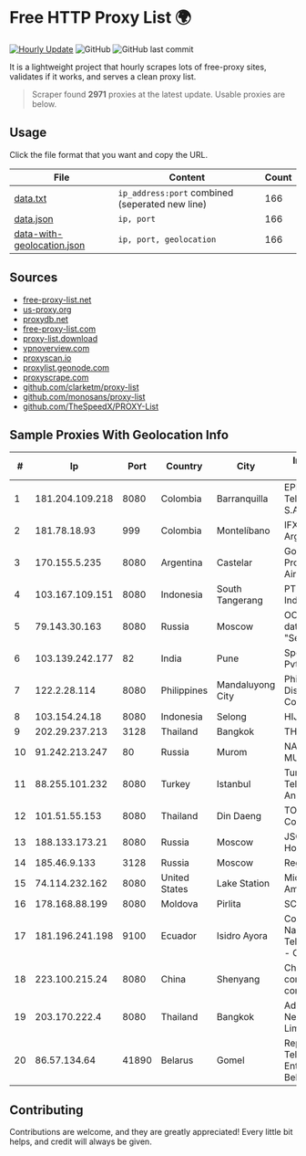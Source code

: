
# Free HTTP Proxy List 🌍

[![Hourly Update](https://github.com/mertguvencli/http-proxy-list/actions/workflows/main.yml/badge.svg?branch=main)](https://github.com/mertguvencli/http-proxy-list/actions/workflows/main.yml)
![GitHub](https://img.shields.io/github/license/mertguvencli/http-proxy-list)
![GitHub last commit](https://img.shields.io/github/last-commit/mertguvencli/http-proxy-list)

It is a lightweight project that hourly scrapes lots of free-proxy sites, validates if it works, and serves a clean proxy list.


> Scraper found **2971** proxies at the latest update. Usable proxies are below.

## Usage

Click the file format that you want and copy the URL.


|File|Content|Count|
|----|-------|-----|
|[data.txt](https://raw.githubusercontent.com/mertguvencli/http-proxy-list/main/proxy-list/data.txt)|`ip_address:port` combined (seperated new line)|166|
|[data.json](https://raw.githubusercontent.com/mertguvencli/http-proxy-list/main/proxy-list/data.json)|`ip, port`|166|
|[data-with-geolocation.json](https://raw.githubusercontent.com/mertguvencli/http-proxy-list/main/proxy-list/data-with-geolocation.json)|`ip, port, geolocation`|166|

## Sources

* [free-proxy-list.net](https://free-proxy-list.net)
* [us-proxy.org](https://www.us-proxy.org)
* [proxydb.net](http://proxydb.net)
* [free-proxy-list.com](https://free-proxy-list.com/?page=&port=&type%5B%5D=http&type%5B%5D=https&up_time=0&search=Search)
* [proxy-list.download](https://www.proxy-list.download/HTTP)
* [vpnoverview.com](https://vpnoverview.com/privacy/anonymous-browsing/free-proxy-servers)
* [proxyscan.io](https://www.proxyscan.io)
* [proxylist.geonode.com](https://proxylist.geonode.com/api/proxy-list?limit=300&page=1&sort_by=lastChecked&sort_type=desc&protocols=http,https)
* [proxyscrape.com](https://api.proxyscrape.com/v2/?request=displayproxies&protocol=http&timeout=10000&country=all&ssl=all&anonymity=all)
* [github.com/clarketm/proxy-list](https://raw.githubusercontent.com/clarketm/proxy-list/master/proxy-list-raw.txt)
* [github.com/monosans/proxy-list](https://raw.githubusercontent.com/monosans/proxy-list/main/proxies/http.txt)
* [github.com/TheSpeedX/PROXY-List](https://raw.githubusercontent.com/TheSpeedX/PROXY-List/master/http.txt)


## Sample Proxies With Geolocation Info

|#|Ip|Port|Country|City|Internet Service Provider|
|-|--|----|-------|----|-------------------------|
|1|181.204.109.218|8080|Colombia|Barranquilla|EPM Telecomunicaciones S.A. E.S.P.|
|2|181.78.18.93|999|Colombia|Montelíbano|IFX Networks Argentina S.R.L|
|3|170.155.5.235|8080|Argentina|Castelar|Gobernacion de la Provincia de Buenos Aires|
|4|103.167.109.151|8080|Indonesia|South Tangerang|PT. Fiber Networks Indonesia|
|5|79.143.30.163|8080|Russia|Moscow|OOO "Network of data-centers "Selectel"|
|6|103.139.242.177|82|India|Pune|Spectram Telecom Pvt.Ltd|
|7|122.2.28.114|8080|Philippines|Mandaluyong City|Philippine Long Distance Telephone Co.|
|8|103.154.24.18|8080|Indonesia|Selong|HIJRAHNET|
|9|202.29.237.213|3128|Thailand|Bangkok|THAINET|
|10|91.242.213.247|80|Russia|Murom|NAVIGATOR-MUROM|
|11|88.255.101.232|8080|Turkey|Istanbul|Turk Telekomunikasyon Anonim Sirketi|
|12|101.51.55.153|8080|Thailand|Din Daeng|TOT Public Company Limited|
|13|188.133.173.21|8080|Russia|Moscow|JSC "ER-Telecom Holding"|
|14|185.46.9.133|3128|Russia|Moscow|Reg.Ru AG|
|15|74.114.232.162|8080|United States|Lake Station|Midwest Telecom of America, Inc|
|16|178.168.88.199|8080|Moldova|Pirlita|SC STARNET SRL|
|17|181.196.241.198|9100|Ecuador|Isidro Ayora|Corporacion Nacional De Telecomunicaciones - CNT EP|
|18|223.100.215.24|8080|China|Shenyang|China Mobile communications corporation|
|19|203.170.222.4|8080|Thailand|Bangkok|Advanced Wireless Network Company Limited|
|20|86.57.134.64|41890|Belarus|Gomel|Republican Unitary Telecommunication Enterprise Beltelecom|



## Contributing

Contributions are welcome, and they are greatly appreciated! Every
little bit helps, and credit will always be given.

